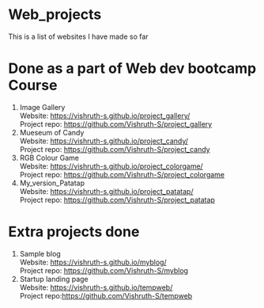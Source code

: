 # Web_projects
This is a list of websites I have made so far

# Done as a part of Web dev bootcamp Course
1) Image Gallery   
    Website: https://vishruth-s.github.io/project_gallery/  
    Project repo: https://github.com/Vishruth-S/project_gallery  
2) Mueseum of Candy  
    Website: https://vishruth-s.github.io/project_candy/  
    Project repo: https://github.com/Vishruth-S/project_candy  
3) RGB Colour Game  
    Website: https://vishruth-s.github.io/project_colorgame/  
    Project repo: https://github.com/Vishruth-S/project_colorgame  
4) My_version_Patatap  
    Website: https://vishruth-s.github.io/project_patatap/   
    Project repo: https://github.com/Vishruth-S/project_patatap  

# Extra projects done
1) Sample blog  
    Website:  https://vishruth-s.github.io/myblog/  
    Project repo: https://github.com/Vishruth-S/myblog  
2) Startup landing page  
    Website: https://vishruth-s.github.io/tempweb/  
    Project repo:https://github.com/Vishruth-S/tempweb  
